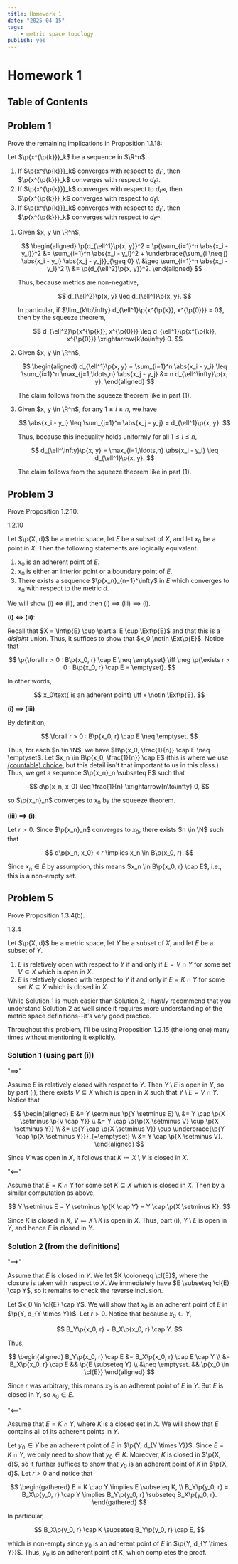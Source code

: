 ```yaml
---
title: Homework 1
date: "2025-04-15"
tags:
    - metric space topology
publish: yes
---
```


# Homework 1

## Table of Contents

## Problem 1

Prove the remaining implications in Proposition 1.1.18:

Let $\p{x^{\p{k}}}_k$ be a sequence in $\R^n$.

1. If $\p{x^{\p{k}}}_k$ converges with respect to $d_{\ell^1}$, then $\p{x^{\p{k}}}_k$ converges with respect to $d_{\ell^2}$.
2. If $\p{x^{\p{k}}}_k$ converges with respect to $d_{\ell^\infty}$, then $\p{x^{\p{k}}}_k$ converges with respect to $d_{\ell^1}$.
3. If $\p{x^{\p{k}}}_k$ converges with respect to $d_{\ell^1}$, then $\p{x^{\p{k}}}_k$ converges with respect to $d_{\ell^\infty}$.

<solution>

1. Given $x, y \in \R^n$,

    $$
    \begin{aligned}
      \p{d_{\ell^1}\p{x, y}}^2
         = \p{\sum_{i=1}^n \abs{x_i - y_i}}^2
        &= \sum_{i=1}^n \abs{x_i - y_i}^2 + \underbrace{\sum_{i \neq j} \abs{x_i - y_i} \abs{x_j - y_j}}_{\geq 0} \\
        &\geq \sum_{i=1}^n \abs{x_i - y_i}^2 \\
        &= \p{d_{\ell^2}\p{x, y}}^2.
    \end{aligned}
    $$

    Thus, because metrics are non-negative,

    $$
    d_{\ell^2}\p{x, y} \leq d_{\ell^1}\p{x, y}.
    $$

    In particular, if $\lim_{k\to\infty} d_{\ell^1}\p{x^{\p{k}}, x^{\p{0}}} = 0$, then by the squeeze theorem,

    $$
    d_{\ell^2}\p{x^{\p{k}}, x^{\p{0}}}
      \leq d_{\ell^1}\p{x^{\p{k}}, x^{\p{0}}}
      \xrightarrow{k\to\infty} 0.
    $$

2. Given $x, y \in \R^n$,

    $$
    \begin{aligned}
      d_{\ell^1}\p{x, y}
         = \sum_{i=1}^n \abs{x_i - y_i}
         \leq \sum_{i=1}^n \max_{j=1,\ldots,n} \abs{x_j - y_j}
        &= n d_{\ell^\infty}\p{x, y}.
    \end{aligned}
    $$

    The claim follows from the squeeze theorem like in part (1).

3. Given $x, y \in \R^n$, for any $1 \leq i \leq n$, we have

    $$
    \abs{x_i - y_i}
      \leq \sum_{j=1}^n \abs{x_j - y_j}
      = d_{\ell^1}\p{x, y}.
    $$

    Thus, because this inequality holds uniformly for all $1 \leq i \leq n$,

    $$
    d_{\ell^\infty}\p{x, y}
      = \max_{i=1,\ldots,n} \abs{x_i - y_i}
      \leq d_{\ell^1}\p{x, y}.
    $$

    The claim follows from the squeeze theorem like in part (1).

</solution>

## Problem 3

Prove Proposition 1.2.10.

<proposition> 1.2.10

Let $\p{X, d}$ be a metric space, let $E$ be a subset of $X$, and let $x_0$ be a point in $X$. Then the following statements are logically equivalent.

1. $x_0$ is an adherent point of $E$.
2. $x_0$ is either an interior point or a boundary point of $E$.
3. There exists a sequence $\p{x_n}_{n=1}^\infty$ in $E$ which converges to $x_0$ with respect to the metric $d$.

</proposition>

<solution>

We will show (i) $\iff$ (ii), and then (i) $\implies$ (iii) $\implies$ (i).

**(i) $\iff$ (ii)**:

Recall that $X = \Int\p{E} \cup \partial E \cup \Ext\p{E}$ and that this is a _disjoint_ union. Thus, it suffices to show that $x_0 \notin \Ext\p{E}$. Notice that

$$
\p{\forall r > 0 : B\p{x_0, r} \cap E \neq \emptyset}
  \iff \neg \p{\exists r > 0 : B\p{x_0, r} \cap E = \emptyset}.
$$

In other words,

$$
x_0\text{ is an adherent point} \iff x \notin \Ext\p{E}.
$$

**(i) $\implies$ (iii)**:

By definition,

$$
\forall r > 0 : B\p{x_0, r} \cap E \neq \emptyset.
$$

Thus, for each $n \in \N$, we have $B\p{x_0, \frac{1}{n}} \cap E \neq \emptyset$. Let $x_n \in B\p{x_0, \frac{1}{n}} \cap E$ (this is where we use [(countable) choice](https://en.wikipedia.org/wiki/Axiom_of_countable_choice), but this detail isn't that important to us in this class.) Thus, we get a sequence $\p{x_n}_n \subseteq E$ such that

$$
d\p{x_n, x_0} \leq \frac{1}{n} \xrightarrow{n\to\infty} 0,
$$

so $\p{x_n}_n$ converges to $x_0$ by the squeeze theorem.

**(iii) $\implies$ (i)**:

Let $r > 0$. Since $\p{x_n}_n$ converges to $x_0$, there exists $n \in \N$ such that

$$
d\p{x_n, x_0} < r
\implies x_n \in B\p{x_0, r}.
$$

Since $x_n \in E$ by assumption, this means $x_n \in B\p{x_0, r} \cap E$, i.e., this is a non-empty set.

</solution>

## Problem 5

Prove Proposition 1.3.4(b).

<proposition> 1.3.4

Let $\p{X, d}$ be a metric space, let $Y$ be a subset of $X$, and let $E$ be a subset of $Y$.

1. $E$ is relatively open with respect to $Y$ if and only if $E = V \cap Y$ for some set $V \subseteq X$ which is open in $X$.
2. $E$ is relatively closed with respect to $Y$ if and only if $E = K \cap Y$ for some set $K \subseteq X$ which is closed in $X$.

</proposition>

<solution>

While Solution 1 is much easier than Solution 2, I _highly_ recommend that you understand Solution 2 as well since it requires more understanding of the metric space definitions--it's very good practice.

Throughout this problem, I'll be using Proposition 1.2.15 (the long one) many times without mentioning it explicitly.

### Solution 1 (using part (i))

"$\implies$"

Assume $E$ is relatively closed with respect to $Y$. Then $Y \setminus E$ is open in $Y$, so by part (i), there exists $V \subseteq X$ which is open in $X$ such that $Y \setminus E = V \cap Y$. Notice that

$$
\begin{aligned}
  E
    &= Y \setminus \p{Y \setminus E} \\
    &= Y \cap \p{X \setminus \p{V \cap Y}} \\
    &= Y \cap \p{\p{X \setminus V} \cup \p{X \setminus Y}} \\
    &= \p{Y \cap \p{X \setminus V}} \cup \underbrace{\p{Y \cap \p{X \setminus Y}}}_{=\emptyset} \\
    &= Y \cap \p{X \setminus V}.
\end{aligned}
$$

Since $V$ was open in $X$, it follows that $K \coloneqq X \setminus V$ is closed in $X$.

"$\impliedby$"

Assume that $E = K \cap Y$ for some set $K \subseteq X$ which is closed in $X$. Then by a similar computation as above,

$$
Y \setminus E
  = Y \setminus \p{K \cap Y}
  = Y \cap \p{X \setminus K}.
$$

Since $K$ is closed in $X$, $V \coloneqq X \setminus K$ is open in $X$. Thus, part (i), $Y \setminus E$ is open in $Y$, and hence $E$ is closed in $Y$.

### Solution 2 (from the definitions)

"$\implies$"

Assume that $E$ is closed in $Y$. We let $K \coloneqq \cl{E}$, where the closure is taken with respect to $X$. We immediately have $E \subseteq \cl{E} \cap Y$, so it remains to check the reverse inclusion.

Let $x_0 \in \cl{E} \cap Y$. We will show that $x_0$ is an adherent point of $E$ in $\p{Y, d_{Y \times Y}}$. Let $r > 0$. Notice that because $x_0 \in Y$,

$$
B_Y\p{x_0, r}
  = B_X\p{x_0, r} \cap Y.
$$

Thus,

$$
\begin{aligned}
  B_Y\p{x_0, r} \cap E
    &= B_X\p{x_0, r} \cap E \cap Y \\
    &= B_X\p{x_0, r} \cap E
      && \p{E \subseteq Y} \\
    &\neq \emptyset.
      && \p{x_0 \in \cl{E}}
\end{aligned}
$$

Since $r$ was arbitrary, this means $x_0$ is an adherent point of $E$ in $Y$. But $E$ is closed in $Y$, so $x_0 \in E$.

"$\impliedby$"

Assume that $E = K \cap Y$, where $K$ is a closed set in $X$. We will show that $E$ contains all of its adherent points in $Y$.

Let $y_0 \in Y$ be an adherent point of $E$ in $\p{Y, d_{Y \times Y}}$. Since $E = K \cap Y$, we only need to show that $y_0 \in K$. Moreover, $K$ is closed in $\p{X, d}$, so it further suffices to show that $y_0$ is an adherent point of $K$ in $\p{X, d}$. Let $r > 0$ and notice that

$$
\begin{gathered}
  E = K \cap Y
    \implies E \subseteq K, \\
  B_Y\p{y_0, r} = B_X\p{y_0, r} \cap Y
    \implies B_Y\p{y_0, r} \subseteq B_X\p{y_0, r}.
\end{gathered}
$$

In particular,

$$
B_X\p{y_0, r} \cap K
  \supseteq B_Y\p{y_0, r} \cap E,
$$

which is non-empty since $y_0$ is an adherent point of $E$ in $\p{Y, d_{Y \times Y}}$. Thus, $y_0$ is an adherent point of $K$, which completes the proof.

</solution>

